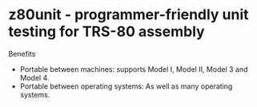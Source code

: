 # z80unit - programmer-friendly unit testing for TRS-80 assembly

Benefits
* Portable between machines: supports Model I, Model II, Model 3 and Model 4.
* Portable between operating systems: As well as many operating systems.

